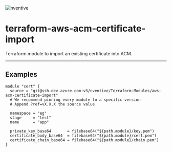 ![nventive](https://nventive-public-assets.s3.amazonaws.com/nventive-logo-blanc-300w.png)

# terraform-aws-acm-certificate-import

Terraform module to import an existing certificate into ACM.

---

## Examples

```hcl
module "cert" {
  source = "git@ssh.dev.azure.com:v3/nventive/Terraform-Modules/aws-acm-certificate-import"
  # We recommend pinning every module to a specific version
  # Append ?ref=vX.X.X the source value

  namespace = "eg"
  stage     = "test"
  name      = "app"

  private_key_base64       = filebase64("${path.module}/key.pem")
  certificate_body_base64  = filebase64("${path.module}/cert.pem")
  certificate_chain_base64 = filebase64("${path.module}/chain.pem")
}
```
